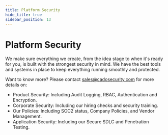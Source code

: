 ```yaml
---
title: Platform Security
hide_title: true
sidebar_position: 13
---
```


# Platform Security
We make sure everything we create, from the idea stage to when it's ready for you, is built with the strongest security in mind. We have the best tools and systems in place to keep everything running smoothly and protected.

Want to know more? Please contact sales@cadosecurity.com for more details on:
- Product Security: Including Audit Logging, RBAC, Authentication and Encryption. 
- Corporate Security: Including our hiring checks and security training.
- Our Policies: Including SOC2 status, Company Policies, and Vendor Management.
- Application Security: Including our Secure SDLC and Penetration Testing.